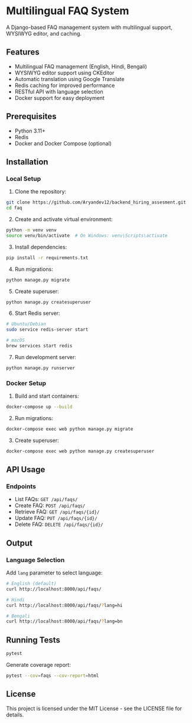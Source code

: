 # Multilingual FAQ System

A Django-based FAQ management system with multilingual support, WYSIWYG editor, and caching.

## Features

- Multilingual FAQ management (English, Hindi, Bengali)
- WYSIWYG editor support using CKEditor
- Automatic translation using Google Translate
- Redis caching for improved performance
- RESTful API with language selection
- Docker support for easy deployment

## Prerequisites

- Python 3.11+
- Redis
- Docker and Docker Compose (optional)

## Installation

### Local Setup

1. Clone the repository:
```bash
git clone https://github.com/Aryandev12/backend_hiring_assesment.git
cd faq
```

2. Create and activate virtual environment:
```bash
python -m venv venv
source venv/bin/activate  # On Windows: venv\Scripts\activate
```

3. Install dependencies:
```bash
pip install -r requirements.txt
```

4. Run migrations:
```bash
python manage.py migrate
```

5. Create superuser:
```bash
python manage.py createsuperuser
```

6. Start Redis server:
```bash
# Ubuntu/Debian
sudo service redis-server start

# macOS
brew services start redis
```

7. Run development server:
```bash
python manage.py runserver
```

### Docker Setup

1. Build and start containers:
```bash
docker-compose up --build
```

2. Run migrations:
```bash
docker-compose exec web python manage.py migrate
```

3. Create superuser:
```bash
docker-compose exec web python manage.py createsuperuser
```

## API Usage

### Endpoints

- List FAQs: `GET /api/faqs/`
- Create FAQ: `POST /api/faqs/`
- Retrieve FAQ: `GET /api/faqs/{id}/`
- Update FAQ: `PUT /api/faqs/{id}/`
- Delete FAQ: `DELETE /api/faqs/{id}/`

## Output
[](images/image1.png)

### Language Selection

Add `lang` parameter to select language:

```bash
# English (default)
curl http://localhost:8000/api/faqs/

# Hindi
curl http://localhost:8000/api/faqs/?lang=hi

# Bengali
curl http://localhost:8000/api/faqs/?lang=bn
```

## Running Tests

```bash
pytest
```

Generate coverage report:
```bash
pytest --cov=faqs --cov-report=html
```



## License

This project is licensed under the MIT License - see the LICENSE file for details.

